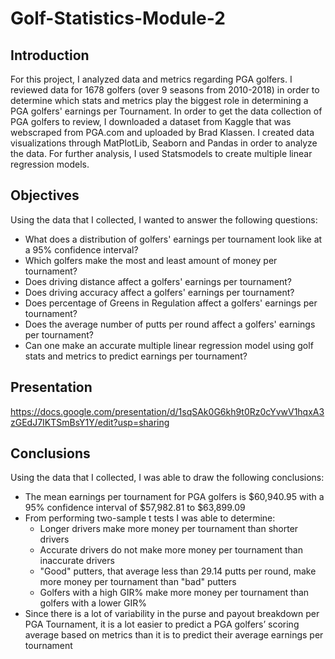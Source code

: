 # Golf-Statistics-Module-2

## Introduction

For this project, I analyzed data and metrics regarding PGA golfers. I reviewed data for 1678 golfers (over 9 seasons from 2010-2018) in order to determine which stats and metrics play the biggest role in determining a PGA golfers' earnings per Tournament. In order to get the data collection of PGA golfers to review, I downloaded a dataset from Kaggle that was webscraped from PGA.com and uploaded by Brad Klassen. I created data visualizations through MatPlotLib, Seaborn and Pandas in order to analyze the data. For further analysis, I used Statsmodels to create multiple linear regression models. 

## Objectives

Using the data that I collected, I wanted to answer the following questions:
* What does a distribution of golfers' earnings per tournament look like at a 95% confidence interval?
* Which golfers make the most and least amount of money per tournament?
* Does driving distance affect a golfers' earnings per tournament?
* Does driving accuracy affect a golfers' earnings per tournament?
* Does percentage of Greens in Regulation affect a golfers' earnings per tournament?
* Does the average number of putts per round affect a golfers' earnings per tournament?
* Can one make an accurate multiple linear regression model using golf stats and metrics to predict earnings per tournament?

## Presentation

https://docs.google.com/presentation/d/1sqSAk0G6kh9t0Rz0cYvwV1hqxA3zGEdJ7IKTSmBsY1Y/edit?usp=sharing

## Conclusions

Using the data that I collected, I was able to draw the following conclusions:
* The mean earnings per tournament for PGA golfers is $60,940.95 with a 95% confidence interval of $57,982.81 to $63,899.09
* From performing two-sample t tests I was able to determine:
  * Longer drivers make more money per tournament than shorter drivers
  * Accurate drivers do not make more money per tournament than inaccurate drivers
  * "Good" putters, that average less than 29.14 putts per round, make more money per tournament than "bad" putters
  * Golfers with a high GIR% make more money per tournament than golfers with a lower GIR%
* Since there is a lot of variability in the purse and payout breakdown per PGA Tournament, it is a lot easier to predict a PGA golfers’ scoring average based on metrics than it is to predict their average earnings per tournament



